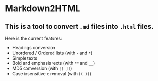 # Markdown2HTML

## This is a tool to convert `.md` files into `.html` files.

Here is the current features:

-   Headings conversion
-   Unordered / Ordered lists (with `-` and `*`)
-   Simple texts
-   Bold and emphasis texts (with `**` and `__`)
-   MD5 comversion (with `[[ ]]`)
-   Case insensitive `c` removal (with `(( ))`)
